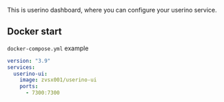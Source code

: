 
This is userino dashboard, where you can configure your 
userino service.

## Docker start

`docker-compose.yml` example

```yml
version: "3.9"
services:
  userino-ui:
    image: zvsx001/userino-ui
    ports:
      - 7300:7300

```
